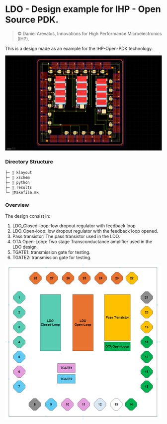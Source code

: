 # LDO - Design example for IHP - Open Source PDK.

> © Daniel Arevalos, Innovations for High Performance Microelectronics (IHP).

This is a design made as an example for the IHP-Open-PDK technology.

![](docs/source/fig/LDO_AC3E_nofill.png)

### Directory Structure

```
├─ 📁 klayout
├─ 📁 xschem
├─ 📁 python
├─ 📁 results
└─ 📄Makefile.mk
```

### Overview

The design consist in:

1. LDO_Closed-loop: low dropout regulator with feedback loop 
2. LDO_Open-loop: low dropout regulator with the feedback loop opened.
3. Pass transistor: The pass transistor used in the LDO. 
4. OTA Open-Loop: Two stage Transconductance amplifier used in the LDO design.
5. TGATE1: transmission gate for testing.
6. TGATE2: transmission gate for testing. 

<img src="docs/source/fig/LDO_AC3E_designs.png" width="500">




